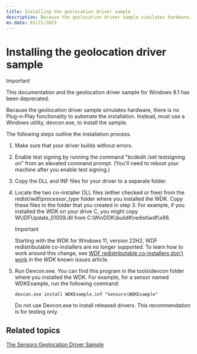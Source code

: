 ```yaml
---
title: Installing the geolocation driver sample
description: Because the geolocation driver sample simulates hardware, there is no Plug-n-Play functionality to automate the installation. Instead, must use a Windows utility, devcon.exe, to install the sample.
ms.date: 03/21/2023
---
```


# Installing the geolocation driver sample

> [!IMPORTANT]
> This documentation and the geolocation driver sample for Windows 8.1 has been deprecated.

Because the geolocation driver sample simulates hardware, there is no Plug-n-Play functionality to automate the installation. Instead, must use a Windows utility, devcon.exe, to install the sample.

The following steps outline the installation process.

1. Make sure that your driver builds without errors.

1. Enable test signing by running the command "bcdedit /set testsigning on" from an elevated command prompt. (You'll need to reboot your machine after you enable test signing.)

1. Copy the DLL and INF files for your driver to a separate folder.

1. Locate the two co-installer DLL files (either checked or free) from the redist/wdf/*processor\_type* folder where you installed the WDK. Copy these files to the folder that you created in step 3. For example, if you installed the WDK on your drive C, you might copy WUDFUpdate\_01009.dll from C:\\WinDDK\\*build\#*\\redist\\wdf\\x86.

    > [!IMPORTANT]
    > Starting with the WDK for Windows 11, version 22H2, WDF redistributable co-installers are no longer supported.
    > To learn how to work around this change, see [WDF redistributable co-installers don't work](/windows-hardware/drivers/wdk-known-issues#wdf-redistributable-co-installers-dont-work) in the *WDK known issues* article.

1. Run Devcon.exe. You can find this program in the tools\\devcon folder where you installed the WDK. For example, for a sensor named WDKExample, run the following command:

    `devcon.exe install WDKExample.inf "Sensors\WDKExample"`

    Do not use Devcon.exe to install released drivers. This recommendation is for testing only.

## Related topics

[The Sensors Geolocation Driver Sample](sensors-geolocation-driver-sample.md)  
